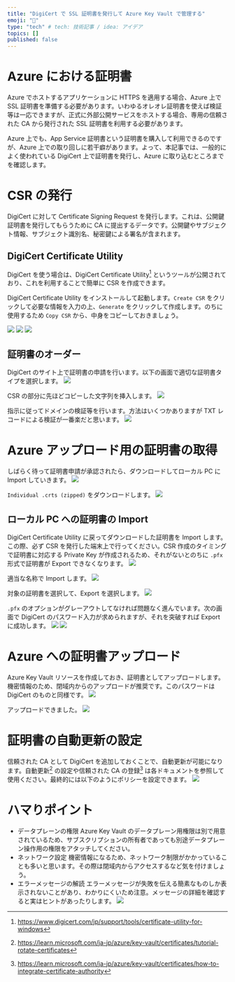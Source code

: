 ```yaml
---
title: "DigiCert で SSL 証明書を発行して Azure Key Vault で管理する"
emoji: "🎃"
type: "tech" # tech: 技術記事 / idea: アイデア
topics: []
published: false
---
```


# Azure における証明書
Azure でホストするアプリケーションに HTTPS を適用する場合、Azure 上で SSL 証明書を準備する必要があります。いわゆるオレオレ証明書を使えば検証等は一応できますが、正式に外部公開サービスをホストする場合、専用の信頼された CA から発行された SSL 証明書を利用する必要があります。

Azure 上でも、App Service 証明書という証明書を購入して利用できるのですが、Azure 上での取り回しに若干癖があります。よって、本記事では、一般的によく使われている DigiCert 上で証明書を発行し、Azure に取り込むところまでを確認します。


# CSR の発行
DigiCert に対して Certificate Signing Request を発行します。これは、公開鍵証明書を発行してもらうために CA に提出するデータです。公開鍵やサブジェクト情報、サブジェクト識別名、秘密鍵による署名が含まれます。

## DigiCert Certificate Utility 
DigiCert を使う場合は、DigiCert Certificate Utility[^1] というツールが公開されており、これを利用することで簡単に CSR を作成できます。

[^1]:https://www.digicert.com/jp/support/tools/certificate-utility-for-windows

DigiCert Certificate Utility をインストールして起動します。`Create CSR` をクリックして必要な情報を入力の上、`Generate` をクリックして作成します。のちに使用するため `Copy CSR` から、中身をコピーしておきましょう。

![](/images/20250711-digicertonazure/01.png)
![](/images/20250711-digicertonazure/02.png)
![](/images/20250711-digicertonazure/03.png)

## 証明書のオーダー
DigiCert のサイト上で証明書の申請を行います。以下の画面で適切な証明書タイプを選択します。
![](/images/20250711-digicertonazure/04.png)

CSR の部分に先ほどコピーした文字列を挿入します。
![](/images/20250711-digicertonazure/05.png)

指示に従ってドメインの検証等を行います。方法はいくつかありますが TXT レコードによる検証が一番楽だと思います。
![](/images/20250711-digicertonazure/06.png)


# Azure アップロード用の証明書の取得

しばらく待って証明書申請が承認されたら、ダウンロードしてローカル PC に Import していきます。
![](/images/20250711-digicertonazure/07.png)

`Individual .crts (zipped)` をダウンロードします。
![](/images/20250711-digicertonazure/08.png)

## ローカル PC への証明書の Import
DigiCert Certificate Utility に戻ってダウンロードした証明書を Import します。この際、必ず CSR を発行した端末上で行ってください。CSR 作成のタイミングで証明書に対応する Private Key が作成されるため、それがないとのちに `.pfx` 形式で証明書が Export できなくなります。
![](/images/20250711-digicertonazure/09.png)

適当な名称で Import します。
![](/images/20250711-digicertonazure/10.png)

対象の証明書を選択して、Export を選択します。
![](/images/20250711-digicertonazure/11.png)

`.pfx` のオプションがグレーアウトしてなければ問題なく進んでいます。次の画面で DigiCert のパスワード入力が求められますが、それを突破すれば Export に成功します。
![](/images/20250711-digicertonazure/12.png)
![](/images/20250711-digicertonazure/13.png)

# Azure への証明書アップロード
Azure Key Vault リソースを作成しておき、証明書としてアップロードします。機密情報のため、閉域内からのアップロードが推奨です。このパスワードは DigiCert のものと同様です。
![](/images/20250711-digicertonazure/14.png)

アップロードできました。
![](/images/20250711-digicertonazure/15.png)

# 証明書の自動更新の設定
信頼された CA として DigiCert を追加しておくことで、自動更新が可能になります。自動更新[^2] の設定や信頼された CA の登録[^3] は各ドキュメントを参照して使用ください。最終的には以下のようにポリシーを設定できます。
![](/images/20250711-digicertonazure/18.png)

[^2]:https://learn.microsoft.com/ja-jp/azure/key-vault/certificates/tutorial-rotate-certificates
[^3]:https://learn.microsoft.com/ja-jp/azure/key-vault/certificates/how-to-integrate-certificate-authority

# ハマりポイント
- データプレーンの権限
Azure Key Vault のデータプレーン用権限は別で用意されているため、サブスクリプションの所有者であっても別途データプレーン操作用の権限をアタッチしてください。
- ネットワーク設定
機密情報になるため、ネットワーク制限がかかっていることも多いと思います。その際は閉域内からアクセスするなど気を付けましょう。
- エラーメッセージの解読
エラーメッセージが失敗を伝える簡素なものしか表示されないことがあり、わかりにくいため注意。メッセージの詳細を確認すると実はヒントがあったりします。
![](/images/20250711-digicertonazure/20.png)
